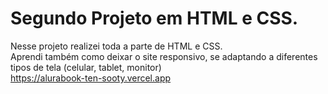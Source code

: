 # Segundo Projeto em HTML e CSS.</br>
Nesse projeto realizei toda a parte de HTML e CSS.</br>
Aprendi também como deixar o site responsivo, se adaptando a diferentes tipos de tela (celular, tablet, monitor)</br>
https://alurabook-ten-sooty.vercel.app
